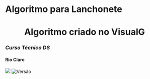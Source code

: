 # Algoritmo para Lanchonete
## <h1 align="center">Algoritmo criado no VisualG</h1>
### *Curso Técnico DS*
#### **Rio Claro**
![](https://img.freepik.com/vetores-premium/icone-de-construcao-de-restaurante-de-hamburguer-isometrico-ilustracao-de-icone-3d-vector-design-plano-de-referencia-isolado_679085-69.jpg?semt=ais_hybrid)
![Versão](https://img.shields.io/github/v/release/)
